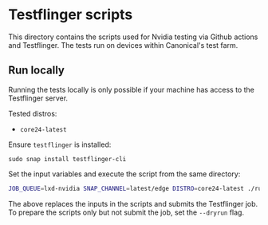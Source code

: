 # Testflinger scripts

This directory contains the scripts used for Nvidia testing via Github actions and Testflinger.
The tests run on devices within Canonical's test farm.

## Run locally
Running the tests locally is only possible if your machine has access to the Testflinger server.

Tested distros:
- `core24-latest`

Ensure `testflinger` is installed:
```
sudo snap install testflinger-cli
```

Set the input variables and execute the script from the same directory:
```bash
JOB_QUEUE=lxd-nvidia SNAP_CHANNEL=latest/edge DISTRO=core24-latest ./run.sh
```
The above replaces the inputs in the scripts and submits the Testflinger job.
To prepare the scripts only but not submit the job, set the `--dryrun` flag.
